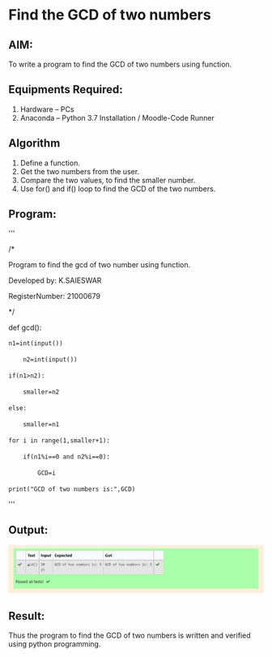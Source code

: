 # Find the GCD of two numbers

## AIM:
To write a program to find the GCD of two numbers using function.

## Equipments Required:
1. Hardware – PCs
2. Anaconda – Python 3.7 Installation / Moodle-Code Runner

## Algorithm
1. Define a function.
2. Get the two numbers from the user.
3. Compare the two values, to find the smaller number.
4. Use for() and if() loop to find the GCD of the two numbers.

## Program:
'''

/*

Program to find the gcd of two number using function.

Developed by: K.SAIESWAR

RegisterNumber: 21000679 

*/

def gcd():

    n1=int(input())

        n2=int(input())

    if(n1>n2):

        smaller=n2

    else:

        smaller=n1

    for i in range(1,smaller+1):

        if(n1%i==0 and n2%i==0):

            GCD=i

    print("GCD of two numbers is:",GCD)

'''

## Output:
![Output](./output.jpeg)

## Result:
Thus the program to find the GCD of two numbers is written and verified using python programming.
